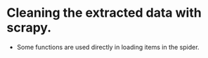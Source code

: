 # Cleaning the extracted data with scrapy.

- Some functions are used directly in loading items in the spider.
